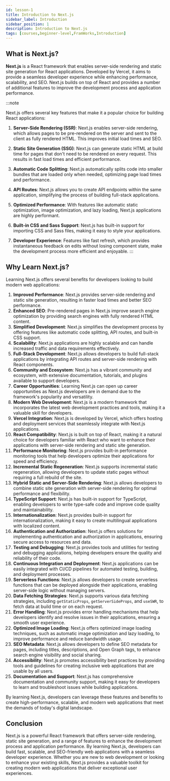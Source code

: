```yaml
---
id: lesson-1
title: Introduction to Next.js
sidebar_label: Introduction
sidebar_position: 1
description: Introduction to Next.js
tags: [courses,beginner-level,FramWorks,Introduction]
--- 
```

  

## What is Next.js?

**Next.js** is a React framework that enables server-side rendering and static site generation for React applications. Developed by Vercel, it aims to provide a seamless developer experience while enhancing performance, scalability, and SEO. Next.js builds on top of React and provides a number of additional features to improve the development process and application performance.

:::note

Next.js offers several key features that make it a popular choice for building React applications:

1. **Server-Side Rendering (SSR)**: Next.js enables server-side rendering, which allows pages to be pre-rendered on the server and sent to the client as fully rendered HTML. This improves initial load times and SEO.

2. **Static Site Generation (SSG)**: Next.js can generate static HTML at build time for pages that don't need to be rendered on every request. This results in fast load times and efficient performance.

3. **Automatic Code Splitting**: Next.js automatically splits code into smaller bundles that are loaded only when needed, optimizing page load times and performance.

4. **API Routes**: Next.js allows you to create API endpoints within the same application, simplifying the process of building full-stack applications.

5. **Optimized Performance**: With features like automatic static optimization, image optimization, and lazy loading, Next.js applications are highly performant.

6. **Built-in CSS and Sass Support**: Next.js has built-in support for importing CSS and Sass files, making it easy to style your applications.

7. **Developer Experience**: Features like fast refresh, which provides instantaneous feedback on edits without losing component state, make the development process more efficient and enjoyable.
:::

## Why Learn Next.js?

Learning Next.js offers several benefits for developers looking to build modern web applications:

1. **Improved Performance**: Next.js provides server-side rendering and static site generation, resulting in faster load times and better SEO performance.
2. **Enhanced SEO**: Pre-rendered pages in Next.js improve search engine optimization by providing search engines with fully rendered HTML content.
3. **Simplified Development**: Next.js simplifies the development process by offering features like automatic code splitting, API routes, and built-in CSS support.
4. **Scalability**: Next.js applications are highly scalable and can handle increased traffic and data requirements effectively.
5. **Full-Stack Development**: Next.js allows developers to build full-stack applications by integrating API routes and server-side rendering with React components.
6. **Community and Ecosystem**: Next.js has a vibrant community and ecosystem, with extensive documentation, tutorials, and plugins available to support developers.
7. **Career Opportunities**: Learning Next.js can open up career opportunities as Next.js developers are in demand due to the framework's popularity and versatility.
8. **Modern Web Development**: Next.js is a modern framework that incorporates the latest web development practices and tools, making it a valuable skill for developers.
9. **Vercel Integration**: Next.js is developed by Vercel, which offers hosting and deployment services that seamlessly integrate with Next.js applications.
10. **React Compatibility**: Next.js is built on top of React, making it a natural choice for developers familiar with React who want to enhance their applications with server-side rendering and static site generation.
11. **Performance Monitoring**: Next.js provides built-in performance monitoring tools that help developers optimize their applications for speed and efficiency.
12. **Incremental Static Regeneration**: Next.js supports incremental static regeneration, allowing developers to update static pages without requiring a full rebuild of the site.
13. **Hybrid Static and Server-Side Rendering**: Next.js allows developers to combine static site generation with server-side rendering for optimal performance and flexibility.
14. **TypeScript Support**: Next.js has built-in support for TypeScript, enabling developers to write type-safe code and improve code quality and maintainability.
15. **Internationalization**: Next.js provides built-in support for internationalization, making it easy to create multilingual applications with localized content.
16. **Authentication and Authorization**: Next.js offers solutions for implementing authentication and authorization in applications, ensuring secure access to resources and data.
17. **Testing and Debugging**: Next.js provides tools and utilities for testing and debugging applications, helping developers ensure the quality and reliability of their code.
18. **Continuous Integration and Deployment**: Next.js applications can be easily integrated with CI/CD pipelines for automated testing, building, and deployment processes.
19. **Serverless Functions**: Next.js allows developers to create serverless functions that can be deployed alongside their applications, enabling server-side logic without managing servers.
20. **Data Fetching Strategies**: Next.js supports various data fetching strategies, including `getStaticProps`, `getServerSideProps`, and `useSWR`, to fetch data at build time or on each request.
21. **Error Handling**: Next.js provides error handling mechanisms that help developers identify and resolve issues in their applications, ensuring a smooth user experience.
22. **Optimized Image Loading**: Next.js offers optimized image loading techniques, such as automatic image optimization and lazy loading, to improve performance and reduce bandwidth usage.
23. **SEO Metadata**: Next.js allows developers to define SEO metadata for pages, including titles, descriptions, and Open Graph tags, to enhance search engine visibility and social sharing.
24. **Accessibility**: Next.js promotes accessibility best practices by providing tools and guidelines for creating inclusive web applications that are usable by all users.
25. **Documentation and Support**: Next.js has comprehensive documentation and community support, making it easy for developers to learn and troubleshoot issues while building applications.

By learning Next.js, developers can leverage these features and benefits to create high-performance, scalable, and modern web applications that meet the demands of today's digital landscape.

## Conclusion

Next.js is a powerful React framework that offers server-side rendering, static site generation, and a range of features to enhance the development process and application performance. By learning Next.js, developers can build fast, scalable, and SEO-friendly web applications with a seamless developer experience. Whether you are new to web development or looking to enhance your existing skills, Next.js provides a valuable toolkit for creating modern web applications that deliver exceptional user experiences.